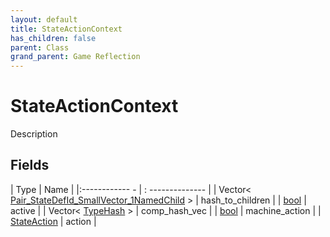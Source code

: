 ```yaml
---
layout: default
title: StateActionContext
has_children: false
parent: Class
grand_parent: Game Reflection
---
```

# StateActionContext
Description 

## Fields
| Type | Name |
|:------------ - | : -------------- |
| Vector< [Pair_StateDefId_SmallVector_1NamedChild](game-reflection/classes/pair__state_def_id__small_vector_1_named_child.md) > | hash_to_children |
| [bool](game-reflection/components/bool.md) | active |
| Vector< [TypeHash](game-reflection/enums/type_hash.md) > | comp_hash_vec |
| [bool](game-reflection/components/bool.md) | machine_action |
| [StateAction](game-reflection/classes/state_action.md) | action |
